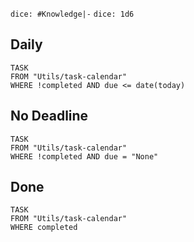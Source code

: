 `dice: #Knowledge|-` `dice: 1d6`
## Daily
```dataview
TASK
FROM "Utils/task-calendar"
WHERE !completed AND due <= date(today)
```

## No Deadline
```dataview
TASK
FROM "Utils/task-calendar"
WHERE !completed AND due = "None"
```

## Done
```dataview
TASK
FROM "Utils/task-calendar"
WHERE completed
```
